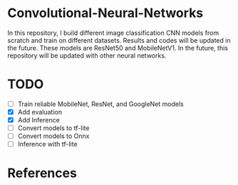 # Convolutional-Neural-Networks
In this repository, I build different image classification CNN models from scratch and train on different datasets. 
Results and codes will be updated in the future. These models are ResNet50 and MobileNetV1. In the future, this 
repository will be updated with other neural networks.

# TODO
- [ ] Train reliable MobileNet, ResNet, and GoogleNet models
- [x] Add evaluation 
- [x] Add Inference
- [ ] Convert models to tf-lite
- [ ] Convert  models to Onnx
- [ ] Inference with tf-lite

# References





